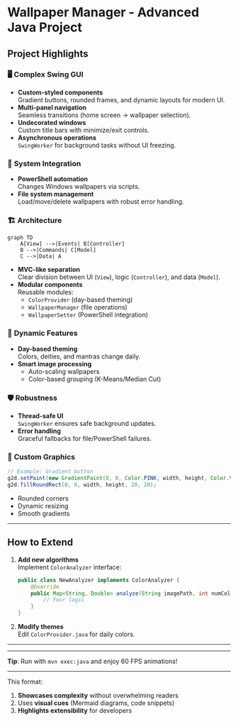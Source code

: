 # **Wallpaper Manager - Advanced Java Project**

## **Project Highlights**
### 🖥️ **Complex Swing GUI**
- **Custom-styled components**  
  Gradient buttons, rounded frames, and dynamic layouts for modern UI.
- **Multi-panel navigation**  
  Seamless transitions (home screen → wallpaper selection).
- **Undecorated windows**  
  Custom title bars with minimize/exit controls.
- **Asynchronous operations**  
  `SwingWorker` for background tasks without UI freezing.

### 🔗 **System Integration**
- **PowerShell automation**  
  Changes Windows wallpapers via scripts.
- **File system management**  
  Load/move/delete wallpapers with robust error handling.

### 🏗️ **Architecture**
```mermaid
graph TD
    A[View] -->|Events| B[Controller]
    B -->|Commands| C[Model]
    C -->|Data| A
```
- **MVC-like separation**  
  Clear division between UI (`View`), logic (`Controller`), and data (`Model`).
- **Modular components**  
  Reusable modules:
    - `ColorProvider` (day-based theming)
    - `WallpaperManager` (file operations)
    - `WallpaperSetter` (PowerShell integration)

### 🌈 **Dynamic Features**
- **Day-based theming**  
  Colors, deities, and mantras change daily.
- **Smart image processing**
    - Auto-scaling wallpapers
    - Color-based grouping (K-Means/Median Cut)

### 🛡️ **Robustness**
- **Thread-safe UI**  
  `SwingWorker` ensures safe background updates.
- **Error handling**  
  Graceful fallbacks for file/PowerShell failures.

### 🎨 **Custom Graphics**
```java
// Example: Gradient button
g2d.setPaint(new GradientPaint(0, 0, Color.PINK, width, height, Color.VIOLET));
g2d.fillRoundRect(0, 0, width, height, 20, 20);
```
- Rounded corners
- Dynamic resizing
- Smooth gradients
---

## **How to Extend**
1. **Add new algorithms**  
   Implement `ColorAnalyzer` interface:
   ```java
   public class NewAnalyzer implements ColorAnalyzer {
       @Override
       public Map<String, Double> analyze(String imagePath, int numColors) {
           // Your logic
       }
   }
   ```
2. **Modify themes**  
   Edit `ColorProvider.java` for daily colors.

---
---

**Tip**: Run with `mvn exec:java` and enjoy 60 FPS animations!

--- 

This format:
1. **Showcases complexity** without overwhelming readers
2. Uses **visual cues** (Mermaid diagrams, code snippets)
3. **Highlights extensibility** for developers
